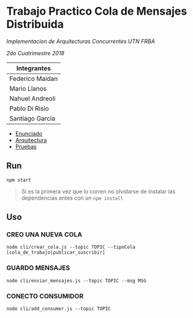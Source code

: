 # Trabajo Practico Cola de Mensajes Distribuida
*Implementacion de Arquitecturas Concurrentes UTN FRBA*

*2do Cuatrimestre 2018*

Integrantes |
----------- |
Federico Maidan |
Mario Llanos |
Nahuel Andreoli |
Pablo Di Risio |
Santiago Garcia |


- [Enunciado](https://docs.google.com/document/d/18UB4slfDrlvhyx57nHtLp1LkfNOenajvnI_Jm06BaCE/edit)
- [Arquitectura](https://docs.google.com/document/d/1GS7BGE-P46VPbF90aM__Ry0TZEZ2GpYBElyf6C0-PsE/edit)
- [Pruebas](https://docs.google.com/spreadsheets/d/1lc-wmgsVEmkH3n0Lf1c8LDcxFozOy4T2UPquCdmoWIM/edit)

## Run
```
npm start
```
> Si es la primera vez que lo corren no olvidarse de instalar las dependencias antes con un ```npm install```
## Uso

### CREO UNA NUEVA COLA

```
node cli/crear_cola.js --topic TOPIC --tipoCola [cola_de_trabajo|publicar_suscribir]
```

### GUARDO MENSAJES

```
node cli/enviar_mensajes.js --topic TOPIC --msg MSG
```


### CONECTO CONSUMIDOR
```
node cli/add_consumer.js --topic TOPIC
```
